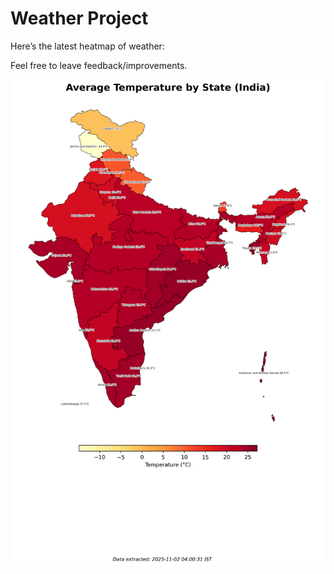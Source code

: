 # Weather Project

Here’s the latest heatmap of weather:

Feel free to leave feedback/improvements.

![India Heatmap](docs/assets/india_heatmap.png?v=068A0A)
